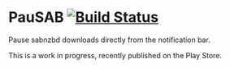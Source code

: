 PauSAB  [![Build Status](https://travis-ci.org/kaneelyster/PauSAB.svg?branch=master)](https://travis-ci.org/kaneelyster/PauSAB)
======

Pause sabnzbd downloads directly from the notification bar.

This is a work in progress, recently published on the Play Store.
